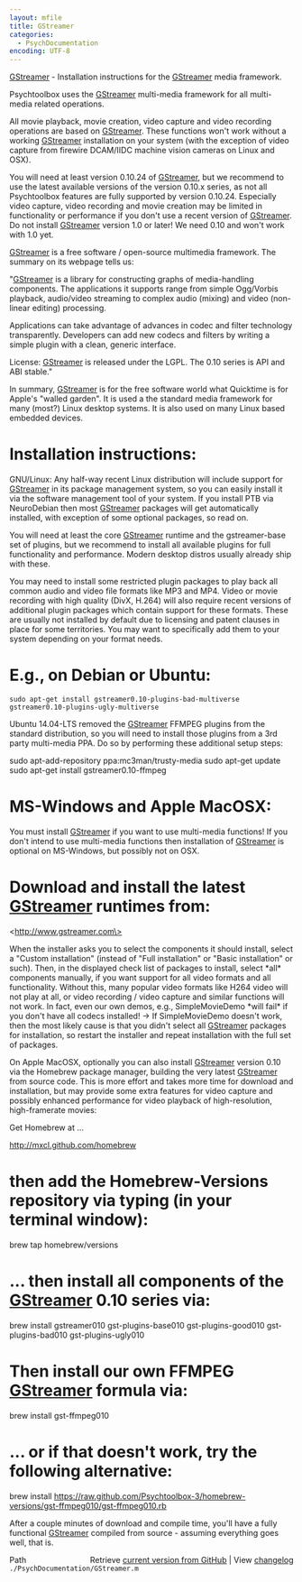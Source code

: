 ```yaml
---
layout: mfile
title: GStreamer
categories:
  - PsychDocumentation
encoding: UTF-8
---
```


[GStreamer](/docs/GStreamer) - Installation instructions for the [GStreamer](/docs/GStreamer) media framework.

Psychtoolbox uses the [GStreamer](/docs/GStreamer) multi-media framework for all multi-media
related operations.

All movie playback, movie creation, video capture and video recording
operations are based on [GStreamer](/docs/GStreamer). These functions won't work without a
working [GStreamer](/docs/GStreamer) installation on your system (with the exception of video
capture from firewire DCAM/IIDC machine vision cameras on Linux and OSX).

You will need at least version 0.10.24 of [GStreamer](/docs/GStreamer), but we recommend to
use the latest available versions of the version 0.10.x series, as not
all Psychtoolbox features are fully supported by version 0.10.24.
Especially video capture, video recording and movie creation may be
limited in functionality or performance if you don't use a recent version
of [GStreamer](/docs/GStreamer). Do not install [GStreamer](/docs/GStreamer) version 1.0 or later! We need 0.10
and won't work with 1.0 yet.

[GStreamer](/docs/GStreamer) is a free software / open-source multimedia framework. The
summary on its webpage tells us:

"[GStreamer](/docs/GStreamer) is a library for constructing graphs of media-handling
components. The applications it supports range from simple Ogg/Vorbis
playback, audio/video streaming to complex audio (mixing) and video
(non-linear editing) processing.

Applications can take advantage of advances in codec and filter
technology transparently. Developers can add new codecs and filters by
writing a simple plugin with a clean, generic interface.

License: [GStreamer](/docs/GStreamer) is released under the LGPL. The 0.10 series is API and
ABI stable."

In summary, [GStreamer](/docs/GStreamer) is for the free software world what Quicktime is
for Apple's "walled garden". It is used a the standard media framework
for many (most?) Linux desktop systems. It is also used on many Linux
based embedded devices.


# Installation instructions:


GNU/Linux: Any half-way recent Linux distribution will include support
for [GStreamer](/docs/GStreamer) in its package management system, so you can easily install
it via the software management tool of your system. If you install PTB
via NeuroDebian then most [GStreamer](/docs/GStreamer) packages will get automatically
installed, with exception of some optional packages, so read on.

You will need at least the core [GStreamer](/docs/GStreamer) runtime and the gstreamer-base
set of plugins, but we recommend to install all available plugins for
full functionality and performance. Modern desktop distros usually
already ship with these.

You may need to install some restricted plugin packages to play back all
common audio and video file formats like MP3 and MP4. Video or movie
recording with high quality (DivX, H.264) will also require recent
versions of additional plugin packages which contain support for these
formats. These are usually not installed by default due to licensing and
patent clauses in place for some territories. You may want to
specifically add them to your system depending on your format needs.

# E.g., on Debian or Ubuntu:

    sudo apt-get install gstreamer0.10-plugins-bad-multiverse
    gstreamer0.10-plugins-ugly-multiverse

Ubuntu 14.04-LTS removed the [GStreamer](/docs/GStreamer) FFMPEG plugins from the standard
distribution, so you will need to install those plugins from a 3rd
party multi-media PPA. Do so by performing these additional setup steps:

sudo apt-add-repository ppa:mc3man/trusty-media
sudo apt-get update
sudo apt-get install gstreamer0.10-ffmpeg


# MS-Windows and Apple MacOSX:

You must install [GStreamer](/docs/GStreamer) if you want to use multi-media functions! If
you don't intend to use multi-media functions then installation of
[GStreamer](/docs/GStreamer) is optional on MS-Windows, but possibly not on OSX.

# Download and install the latest [GStreamer](/docs/GStreamer) runtimes from:

\<http://www.gstreamer.com\>

When the installer asks you to select the components it should install,
select a "Custom installation" (instead of "Full installation" or "Basic
installation" or such). Then, in the displayed check list of packages to
install, select \*all\* components manually, if you want support for all
video formats and all functionality. Without this, many popular video
formats like H264 video will not play at all, or video recording / video
capture and similar functions will not work. In fact, even our own demos,
e.g., SimpleMovieDemo \*will fail\* if you don't have all codecs installed!
-\> If SimpleMovieDemo doesn't work, then the most likely cause is that
you didn't select all [GStreamer](/docs/GStreamer) packages for installation, so restart the
installer and repeat installation with the full set of packages.


On Apple MacOSX, optionally you can also install [GStreamer](/docs/GStreamer) version 0.10
via the Homebrew package manager, building the very latest [GStreamer](/docs/GStreamer) from
source code. This is more effort and takes more time for download and
installation, but may provide some extra features for video capture and
possibly enhanced performance for video playback of high-resolution,
high-framerate movies:

Get Homebrew at ...

http://mxcl.github.com/homebrew

# then add the Homebrew-Versions repository via typing (in your terminal window):

brew tap homebrew/versions

# ... then install all components of the [GStreamer](/docs/GStreamer) 0.10 series via:

brew install gstreamer010 gst-plugins-base010 gst-plugins-good010
gst-plugins-bad010 gst-plugins-ugly010

# Then install our own FFMPEG [GStreamer](/docs/GStreamer) formula via:

brew install gst-ffmpeg010

# ... or if that doesn't work, try the following alternative:

brew install https://raw.github.com/Psychtoolbox-3/homebrew-versions/gst-ffmpeg010/gst-ffmpeg010.rb

After a couple minutes of download and compile time, you'll have a fully
functional [GStreamer](/docs/GStreamer) compiled from source - assuming everything goes
well, that is.



<div class="code_header" style="text-align:right;">
  <span style="float:left;">Path&nbsp;&nbsp;</span> <span class="counter">Retrieve <a href=
  "https://raw.github.com/Psychtoolbox-3/Psychtoolbox-3/beta/./PsychDocumentation/GStreamer.m">current version from GitHub</a> | View <a href=
  "https://github.com/Psychtoolbox-3/Psychtoolbox-3/commits/beta/./PsychDocumentation/GStreamer.m">changelog</a></span>
</div>
<div class="code">
  <code>./PsychDocumentation/GStreamer.m</code>
</div>
